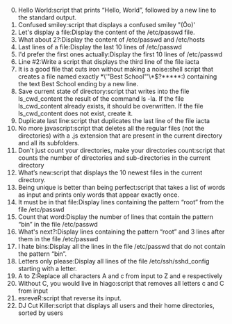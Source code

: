 0. Hello World:script that prints “Hello, World”, followed by a new line to the standard output.
1. Confused smiley:script that displays a confused smiley "(Ôo)'
2. Let's display a file:Display the content of the /etc/passwd file.
3. What about 2?:Display the content of /etc/passwd and /etc/hosts
4. Last lines of a file:Display the last 10 lines of /etc/passwd
5. I'd prefer the first ones actually:Display the first 10 lines of /etc/passwd
6. Line #2:Write a script that displays the third line of the file iacta
7. It is a good file that cuts iron without making a noise:shell script that creates a file named exactly \*\\'"Best School"\'\\*$\?\*\*\*\*\*:) containing the text Best School ending by a new line.
8. Save current state of directory:script that writes into the file ls_cwd_content the result of the command ls -la. If the file ls_cwd_content already exists, it should be overwritten. If the file ls_cwd_content does not exist, create it.
9. Duplicate last line:script that duplicates the last line of the file iacta
10. No more javascript:script that deletes all the regular files (not the directories) with a .js extension that are present in the current directory and all its subfolders.
11. Don't just count your directories, make your directories count:script that counts the number of directories and sub-directories in the current directory
12. What’s new:script that displays the 10 newest files in the current directory.
13. Being unique is better than being perfect:script that takes a list of words as input and prints only words that appear exactly once.
14. It must be in that file:Display lines containing the pattern “root” from the file /etc/passwd
15. Count that word:Display the number of lines that contain the pattern “bin” in the file /etc/passwd
16. What's next?:Display lines containing the pattern “root” and 3 lines after them in the file /etc/passwd
17. I hate bins:Display all the lines in the file /etc/passwd that do not contain the pattern “bin”.
18. Letters only please:Display all lines of the file /etc/ssh/sshd_config starting with a letter.
19. A to Z:Replace all characters A and c from input to Z and e respectively
20. Without C, you would live in hiago:script that removes all letters c and C from input
21. esreveR:script that reverse its input.
22. DJ Cut Killer:script that displays all users and their home directories, sorted by users

